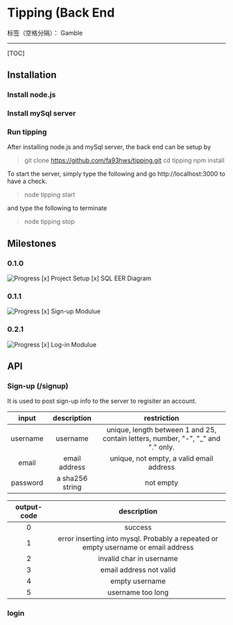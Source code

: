 # Tipping (Back End

标签（空格分隔）： Gamble

---

[TOC]
## Installation
### Install node.js
### Install mySql server
### Run tipping
After installing node.js and mySql server, the back end can be setup by

> git clone https://github.com/fa93hws/tipping.git
> cd tipping
> npm install

To start the server, simply type the following and go http://localhost:3000 to have a check.
> node tipping start

and type the following to terminate
> node tipping stop

## Milestones
### 0.1.0
![Progress](http://progressed.io/bar/100)
[x] Project Setup
[x] SQL EER Diagram

### 0.1.1
![Progress](http://progressed.io/bar/100)
[x] Sign-up Modulue

### 0.2.1
![Progress](http://progressed.io/bar/0)
[x] Log-in Modulue

## API
### Sign-up (/signup)
It is used to post sign-up info to the server to regisiter an account.

|input|description|restriction|
|:-:|:-:|:-:|
|username| username| unique, length between 1 and 25, contain letters, number, "-", "_" and "." only.
|email|email address| unique, not empty, a valid email address|
|password|a sha256 string| not empty

|output-code|description|
|:-:|:-:|
|0|success|
|1|error inserting into mysql. Probably a repeated or empty username or email address| 
|2|invalid char in username|
|3| email address not valid|
|4| empty username|
|5| username too long|


### login






